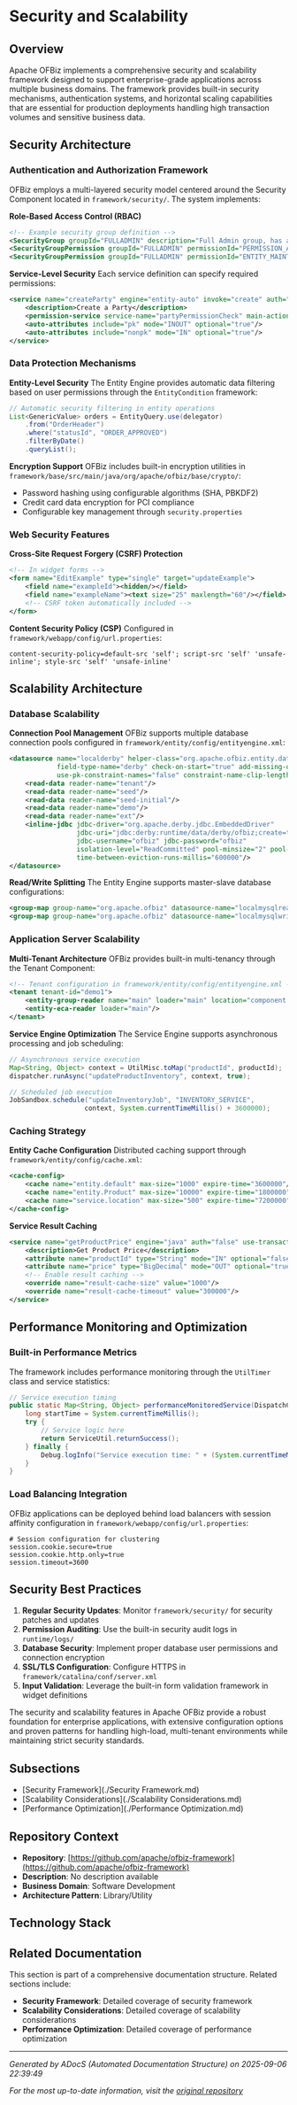 # Security and Scalability

## Overview

Apache OFBiz implements a comprehensive security and scalability framework designed to support enterprise-grade applications across multiple business domains. The framework provides built-in security mechanisms, authentication systems, and horizontal scaling capabilities that are essential for production deployments handling high transaction volumes and sensitive business data.

## Security Architecture

### Authentication and Authorization Framework

OFBiz employs a multi-layered security model centered around the Security Component located in `framework/security/`. The system implements:

**Role-Based Access Control (RBAC)**
```xml
<!-- Example security group definition -->
<SecurityGroup groupId="FULLADMIN" description="Full Admin group, has all general permissions."/>
<SecurityGroupPermission groupId="FULLADMIN" permissionId="PERMISSION_ADMIN"/>
<SecurityGroupPermission groupId="FULLADMIN" permissionId="ENTITY_MAINT"/>
```

**Service-Level Security**
Each service definition can specify required permissions:
```xml
<service name="createParty" engine="entity-auto" invoke="create" auth="true">
    <description>Create a Party</description>
    <permission-service service-name="partyPermissionCheck" main-action="CREATE"/>
    <auto-attributes include="pk" mode="INOUT" optional="true"/>
    <auto-attributes include="nonpk" mode="IN" optional="true"/>
</service>
```

### Data Protection Mechanisms

**Entity-Level Security**
The Entity Engine provides automatic data filtering based on user permissions through the `EntityCondition` framework:

```java
// Automatic security filtering in entity operations
List<GenericValue> orders = EntityQuery.use(delegator)
    .from("OrderHeader")
    .where("statusId", "ORDER_APPROVED")
    .filterByDate()
    .queryList();
```

**Encryption Support**
OFBiz includes built-in encryption utilities in `framework/base/src/main/java/org/apache/ofbiz/base/crypto/`:
- Password hashing using configurable algorithms (SHA, PBKDF2)
- Credit card data encryption for PCI compliance
- Configurable key management through `security.properties`

### Web Security Features

**Cross-Site Request Forgery (CSRF) Protection**
```xml
<!-- In widget forms -->
<form name="EditExample" type="single" target="updateExample">
    <field name="exampleId"><hidden/></field>
    <field name="exampleName"><text size="25" maxlength="60"/></field>
    <!-- CSRF token automatically included -->
</form>
```

**Content Security Policy (CSP)**
Configured in `framework/webapp/config/url.properties`:
```properties
content-security-policy=default-src 'self'; script-src 'self' 'unsafe-inline'; style-src 'self' 'unsafe-inline'
```

## Scalability Architecture

### Database Scalability

**Connection Pool Management**
OFBiz supports multiple database connection pools configured in `framework/entity/config/entityengine.xml`:

```xml
<datasource name="localderby" helper-class="org.apache.ofbiz.entity.datasource.GenericHelperDAO"
            field-type-name="derby" check-on-start="true" add-missing-on-start="true"
            use-pk-constraint-names="false" constraint-name-clip-length="18">
    <read-data reader-name="tenant"/>
    <read-data reader-name="seed"/>
    <read-data reader-name="seed-initial"/>
    <read-data reader-name="demo"/>
    <read-data reader-name="ext"/>
    <inline-jdbc jdbc-driver="org.apache.derby.jdbc.EmbeddedDriver"
                 jdbc-uri="jdbc:derby:runtime/data/derby/ofbiz;create=true"
                 jdbc-username="ofbiz" jdbc-password="ofbiz"
                 isolation-level="ReadCommitted" pool-minsize="2" pool-maxsize="250"
                 time-between-eviction-runs-millis="600000"/>
</datasource>
```

**Read/Write Splitting**
The Entity Engine supports master-slave database configurations:
```xml
<group-map group-name="org.apache.ofbiz" datasource-name="localmysqlread"/>
<group-map group-name="org.apache.ofbiz" datasource-name="localmysqlwrite"/>
```

### Application Server Scalability

**Multi-Tenant Architecture**
OFBiz provides built-in multi-tenancy through the Tenant Component:

```xml
<!-- Tenant configuration in framework/entity/config/entityengine.xml -->
<tenant tenant-id="demo1">
    <entity-group-reader name="main" loader="main" location="component://entity/config/entitygroup.xml"/>
    <entity-eca-reader loader="main"/>
</tenant>
```

**Service Engine Optimization**
The Service Engine supports asynchronous processing and job scheduling:

```java
// Asynchronous service execution
Map<String, Object> context = UtilMisc.toMap("productId", productId);
dispatcher.runAsync("updateProductInventory", context, true);

// Scheduled job execution
JobSandbox.schedule("updateInventoryJob", "INVENTORY_SERVICE", 
                   context, System.currentTimeMillis() + 3600000);
```

### Caching Strategy

**Entity Cache Configuration**
Distributed caching support through `framework/entity/config/cache.xml`:

```xml
<cache-config>
    <cache name="entity.default" max-size="1000" expire-time="3600000"/>
    <cache name="entity.Product" max-size="10000" expire-time="1800000"/>
    <cache name="service.location" max-size="500" expire-time="7200000"/>
</cache-config>
```

**Service Result Caching**
```xml
<service name="getProductPrice" engine="java" auth="false" use-transaction="false">
    <description>Get Product Price</description>
    <attribute name="productId" type="String" mode="IN" optional="false"/>
    <attribute name="price" type="BigDecimal" mode="OUT" optional="true"/>
    <!-- Enable result caching -->
    <override name="result-cache-size" value="1000"/>
    <override name="result-cache-timeout" value="300000"/>
</service>
```

## Performance Monitoring and Optimization

### Built-in Performance Metrics

The framework includes performance monitoring through the `UtilTimer` class and service statistics:

```java
// Service execution timing
public static Map<String, Object> performanceMonitoredService(DispatchContext dctx, Map<String, ?> context) {
    long startTime = System.currentTimeMillis();
    try {
        // Service logic here
        return ServiceUtil.returnSuccess();
    } finally {
        Debug.logInfo("Service execution time: " + (System.currentTimeMillis() - startTime) + "ms", module);
    }
}
```

### Load Balancing Integration

OFBiz applications can be deployed behind load balancers with session affinity configuration in `framework/webapp/config/url.properties`:

```properties
# Session configuration for clustering
session.cookie.secure=true
session.cookie.http.only=true
session.timeout=3600
```

## Security Best Practices

1. **Regular Security Updates**: Monitor `framework/security/` for security patches and updates
2. **Permission Auditing**: Use the built-in security audit logs in `runtime/logs/`
3. **Database Security**: Implement proper database user permissions and connection encryption
4. **SSL/TLS Configuration**: Configure HTTPS in `framework/catalina/conf/server.xml`
5. **Input Validation**: Leverage the built-in form validation framework in widget definitions

The security and scalability features in Apache OFBiz provide a robust foundation for enterprise applications, with extensive configuration options and proven patterns for handling high-load, multi-tenant environments while maintaining strict security standards.

## Subsections

- [Security Framework](./Security Framework.md)
- [Scalability Considerations](./Scalability Considerations.md)
- [Performance Optimization](./Performance Optimization.md)

## Repository Context

- **Repository**: [https://github.com/apache/ofbiz-framework](https://github.com/apache/ofbiz-framework)
- **Description**: No description available
- **Business Domain**: Software Development
- **Architecture Pattern**: Library/Utility

## Technology Stack

## Related Documentation

This section is part of a comprehensive documentation structure. Related sections include:

- **Security Framework**: Detailed coverage of security framework
- **Scalability Considerations**: Detailed coverage of scalability considerations
- **Performance Optimization**: Detailed coverage of performance optimization

---

*Generated by ADocS (Automated Documentation Structure) on 2025-09-06 22:39:49*

*For the most up-to-date information, visit the [original repository](https://github.com/apache/ofbiz-framework)*